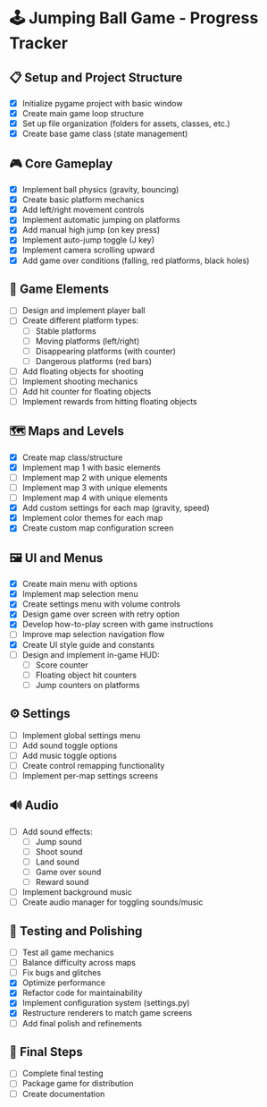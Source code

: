 # 🕹️ Jumping Ball Game - Progress Tracker

## 📋 Setup and Project Structure
- [x] Initialize pygame project with basic window
- [x] Create main game loop structure
- [x] Set up file organization (folders for assets, classes, etc.)
- [x] Create base game class (state management)

## 🎮 Core Gameplay
- [x] Implement ball physics (gravity, bouncing)
- [x] Create basic platform mechanics
- [x] Add left/right movement controls
- [x] Implement automatic jumping on platforms
- [x] Add manual high jump (on key press)
- [x] Implement auto-jump toggle (J key)
- [x] Implement camera scrolling upward
- [x] Add game over conditions (falling, red platforms, black holes)

## 🧩 Game Elements
- [ ] Design and implement player ball
- [ ] Create different platform types:
  - [ ] Stable platforms
  - [ ] Moving platforms (left/right)
  - [ ] Disappearing platforms (with counter)
  - [ ] Dangerous platforms (red bars)
- [ ] Add floating objects for shooting
- [ ] Implement shooting mechanics
- [ ] Add hit counter for floating objects
- [ ] Implement rewards from hitting floating objects

## 🗺️ Maps and Levels
- [x] Create map class/structure
- [x] Implement map 1 with basic elements
- [ ] Implement map 2 with unique elements
- [ ] Implement map 3 with unique elements
- [ ] Implement map 4 with unique elements
- [x] Add custom settings for each map (gravity, speed)
- [x] Implement color themes for each map
- [x] Create custom map configuration screen

## 🖼️ UI and Menus
- [x] Create main menu with options
- [x] Implement map selection menu
- [x] Create settings menu with volume controls
- [x] Design game over screen with retry option
- [x] Develop how-to-play screen with game instructions
- [ ] Improve map selection navigation flow
- [x] Create UI style guide and constants
- [ ] Design and implement in-game HUD:
  - [ ] Score counter
  - [ ] Floating object hit counters
  - [ ] Jump counters on platforms

## ⚙️ Settings
- [ ] Implement global settings menu
- [ ] Add sound toggle options
- [ ] Add music toggle options
- [ ] Create control remapping functionality
- [ ] Implement per-map settings screens

## 🔊 Audio
- [ ] Add sound effects:
  - [ ] Jump sound
  - [ ] Shoot sound
  - [ ] Land sound
  - [ ] Game over sound
  - [ ] Reward sound
- [ ] Implement background music
- [ ] Create audio manager for toggling sounds/music

## 🧪 Testing and Polishing
- [ ] Test all game mechanics
- [ ] Balance difficulty across maps
- [ ] Fix bugs and glitches
- [x] Optimize performance
- [x] Refactor code for maintainability
- [x] Implement configuration system (settings.py)
- [x] Restructure renderers to match game screens
- [ ] Add final polish and refinements

## 🏁 Final Steps
- [ ] Complete final testing
- [ ] Package game for distribution
- [ ] Create documentation 